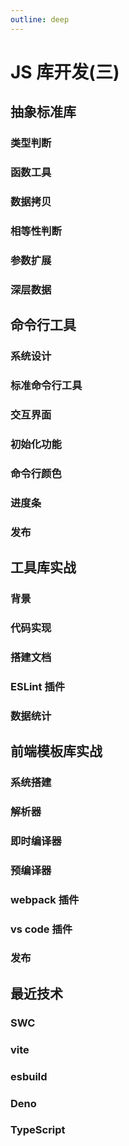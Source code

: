 ```yaml
---
outline: deep
---
```


# JS 库开发(三)

## 抽象标准库

### 类型判断

### 函数工具

### 数据拷贝

### 相等性判断

### 参数扩展

### 深层数据

## 命令行工具

### 系统设计

### 标准命令行工具

### 交互界面

### 初始化功能

### 命令行颜色

### 进度条

### 发布

## 工具库实战

### 背景

### 代码实现

### 搭建文档

### ESLint 插件

### 数据统计

## 前端模板库实战

### 系统搭建

### 解析器

### 即时编译器

### 预编译器

### webpack 插件

### vs code 插件

### 发布

## 最近技术

### SWC

### vite

### esbuild

### Deno

### TypeScript
